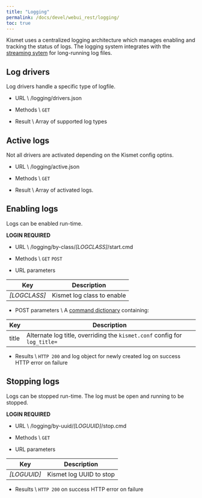 ```yaml
---
title: "Logging"
permalink: /docs/devel/webui_rest/logging/
toc: true
---
```

Kismet uses a centralized logging architecture which manages enabling and tracking the status of logs.  The logging system integrates with the [streaming sytem](/docs/devel/webui_rest/streams/) for long-running log files.

## Log drivers
Log drivers handle a specific type of logfile.

* URL \\
        /logging/drivers.json

* Methods \\
        `GET`

* Result \\
        Array of supported log types

## Active logs
Not all drivers are activated depending on the Kismet config optins.

* URL \\
        /logging/active.json

* Methods \\
        `GET`

* Result \\
        Array of activated logs.

## Enabling logs
Logs can be enabled run-time.

__LOGIN REQUIRED__

* URL \\
        /logging/by-class/*[LOGCLASS]*/start.cmd

* Methods \\
        `GET` `POST`

* URL parameters

| Key | Description |
| --- | ----------- |
| *[LOGCLASS]* | Kismet log class to enable |

* POST parameters \\
A [command dictionary](/docs/devel/webui_rest/commands/) containing:

| Key | Description |
| --- | ----------- |
| title | Alternate log title, overriding the `kismet.conf` config for `log_title=`

* Results \\
        `HTTP 200` and log object for newly created log on success
        HTTP error on failure

## Stopping logs
Logs can be stopped run-time.  The log must be open and running to be stopped.

__LOGIN REQUIRED__

* URL \\
        /logging/by-uuid/*[LOGUUID]*/stop.cmd

* Methods \\
        `GET`

* URL parameters

| Key | Description |
| --- | ----------- |
| *[LOGUUID]* | Kismet log UUID to stop |

* Results \\
        `HTTP 200` on success
        HTTP error on failure

